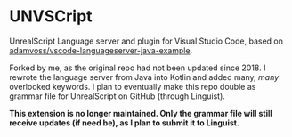 # UNVSCript

UnrealScript Language server and plugin for Visual Studio Code, based on [adamvoss/vscode-languageserver-java-example](https://github.com/adamvoss/vscode-languageserver-java-example).

Forked by me, as the original repo had not been updated since 2018. I rewrote the language server from Java into Kotlin and added many, _many_ overlooked keywords. I plan to eventually make this repo double as grammar file for UnrealScript on GitHub (through Linguist).

**This extension is no longer maintained. Only the grammar file will still receive updates (if need be), as I plan to submit it to Linguist.**

